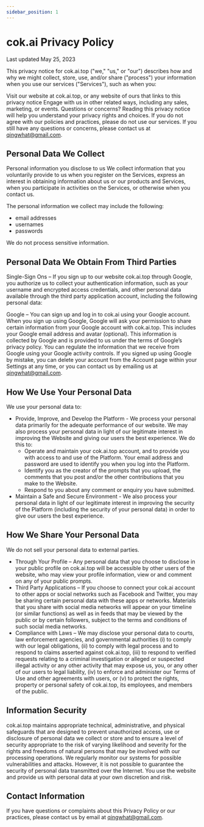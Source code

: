 ```yaml
---
sidebar_position: 1
---
```


# cok.ai Privacy Policy

Last updated May 25, 2023

This privacy notice for cok.ai.top ("we," "us," or "our") describes how and why we might collect, store, use, and/or share ("process") your information when you use our services ("Services"), such as when you:

Visit our website at cok.ai.top, or any website of ours that links to this privacy notice
Engage with us in other related ways, including any sales, marketing, or events.
Questions or concerns? Reading this privacy notice will help you understand your privacy rights and choices. If you do not agree with our policies and practices, please do not use our services. If you still have any questions or concerns, please contact us at qingwhat@gmail.com.

## Personal Data We Collect

Personal information you disclose to us
We collect information that you voluntarily provide to us when you register on the Services, express an interest in obtaining information about us or our products and Services, when you participate in activities on the Services, or otherwise when you contact us.

The personal information we collect may include the following:

- email addresses
- usernames
- passwords

We do not process sensitive information.

## Personal Data We Obtain From Third Parties

Single-Sign Ons – If you sign up to our website cok.ai.top through Google, you authorize us to collect your authentication information, such as your username and encrypted access credentials, and other personal data available through the third party application account, including the following personal data:

Google – You can sign up and log in to cok.ai using your Google account. When you sign up using Google, Google will ask your permission to share certain information from your Google account with cok.ai.top. This includes your Google email address and avatar (optional). This information is collected by Google and is provided to us under the terms of Google’s privacy policy. You can regulate the information that we receive from Google using your Google activity controls. If you signed up using Google by mistake, you can delete your account from the Account page within your Settings at any time, or you can contact us by emailing us at qingwhat@gmail.com.

## How We Use Your Personal Data

We use your personal data to:

- Provide, Improve, and Develop the Platform - We process your personal data primarily for the adequate performance of our website. We may also process your personal data in light of our legitimate interest in improving the Website and giving our users the best experience. We do this to:
  - Operate and maintain your cok.ai.top account, and to provide you with access to and use of the Platform. Your email address and password are used to identify you when you log into the Platform.
  - Identify you as the creator of the prompts that you upload, the comments that you post and/or the other contributions that you make to the Website.
  - Respond to you about any comment or enquiry you have submitted.
- Maintain a Safe and Secure Environment - We also process your personal data in light of our legitimate interest in improving the security of the Platform (including the security of your personal data) in order to give our users the best experience.

## How We Share Your Personal Data

We do not sell your personal data to external parties.

- Through Your Profile – Any personal data that you choose to disclose in your public profile on cok.ai.top will be accessible by other users of the website, who may view your profile information, view or and comment on any of your public prompts.
- Third Party Applications – If you choose to connect your cok.ai account to other apps or social networks such as Facebook and Twitter, you may be sharing certain personal data with these apps or networks. Materials that you share with social media networks will appear on your timeline (or similar functions) as well as in feeds that may be viewed by the public or by certain followers, subject to the terms and conditions of such social media networks.
- Compliance with Laws – We may disclose your personal data to courts, law enforcement agencies, and governmental authorities (i) to comply with our legal obligations, (ii) to comply with legal process and to respond to claims asserted against cok.ai.top, (iii) to respond to verified requests relating to a criminal investigation or alleged or suspected illegal activity or any other activity that may expose us, you, or any other of our users to legal liability, (iv) to enforce and administer our Terms of Use and other agreements with users, or (v) to protect the rights, property or personal safety of cok.ai.top, its employees, and members of the public.

## Information Security

cok.ai.top maintains appropriate technical, administrative, and physical safeguards that are designed to prevent unauthorized access, use or disclosure of personal data we collect or store and to ensure a level of security appropriate to the risk of varying likelihood and severity for the rights and freedoms of natural persons that may be involved with our processing operations. We regularly monitor our systems for possible vulnerabilities and attacks. However, it is not possible to guarantee the security of personal data transmitted over the Internet. You use the website and provide us with personal data at your own discretion and risk.

## Contact Information

If you have questions or complaints about this Privacy Policy or our practices, please contact us by email at qingwhat@gmail.com.
